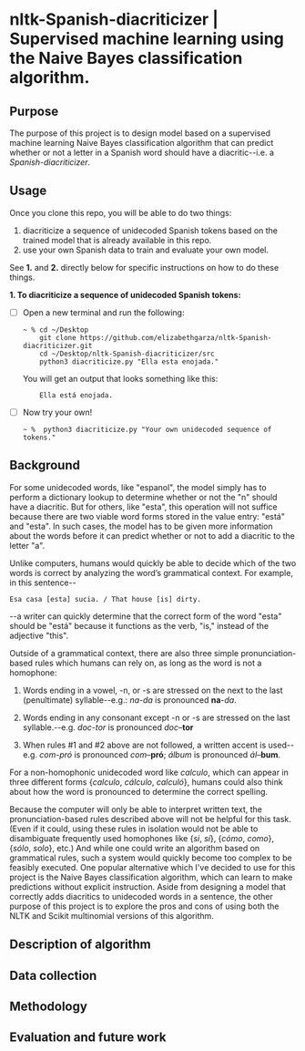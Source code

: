 # nltk-Spanish-diacriticizer | Supervised machine learning using the Naive Bayes classification algorithm.

## Purpose 

The purpose of this project is to design model based on a supervised machine learning Naive Bayes classification algorithm that can predict whether or not a letter in a Spanish word should have a diacritic--i.e. a *Spanish-diacriticizer*.  

## Usage

Once you clone this repo, you will be able to do two things:

  1.  diacriticize a sequence of unidecoded Spanish tokens based on the trained model that is already available in this repo.
  2.  use your own Spanish data to train and evaluate your own model.
  
See **1.** and **2.** directly below for specific instructions on how to do these things.
  
**1.  To diacriticize a sequence of unidecoded Spanish tokens:**

- [ ] Open a new terminal and run the following:
     
      ~ % cd ~/Desktop 
          git clone https://github.com/elizabethgarza/nltk-Spanish-diacriticizer.git
          cd ~/Desktop/nltk-Spanish-diacriticizer/src
          python3 diacriticize.py "Ella esta enojada."
     
   You will get an output that looks something like this: 
      
          Ella está enojada.
        
 - [ ] Now try your own! 
 
       ~ %  python3 diacriticize.py "Your own unidecoded sequence of tokens."   
     
## Background 

For some unidecoded words, like "espanol", the model simply has to perform a dictionary lookup to determine whether or not the "n" should have a diacritic. But for others, like "esta", this operation will not suffice because there are two viable word forms stored in the value entry: "está" and "esta". In such cases, the model has to be given more information about the words before it can predict whether or not to add a diacritic to the letter "a".  

Unlike computers, humans would quickly be able to decide which of the two words is correct by analyzing the word’s grammatical context.  For example, in this sentence--

`Esa casa [esta] sucia. / That house [is] dirty.`

--a writer can quickly determine that the correct form of the word "esta" should be "está" because it functions as the verb, "is," instead of the adjective "this". 

Outside of a grammatical context, there are also three simple pronunciation-based rules which humans can rely on, as long as the word is not a homophone: 

1. Words ending in a vowel, -n, or -s are stressed on the next to the last (penultimate) syllable--e.g.: 
   *na-da* is pronounced **na**-*da*.

2. Words ending in any consonant except -n or -s are stressed on the last syllable.--e.g. 
   *doc-tor* is pronounced *doc*–**tor**

3. When rules #1 and #2 above are not followed, a written accent is used--e.g.
   *com-pró* is pronounced *com*–**pró**; 
   *álbum* is pronounced *ál*–**bum**.

For a non-homophonic unidecoded word like *calculo*, which can appear in three different forms {*calculo*, *cálculo*, *calculó*}, humans could also think about how the word is pronounced to determine the correct spelling.

Because the computer will only be able to interpret written text, the pronunciation-based rules described above will not be helpful for this task.  (Even if it could, using these rules in isolation would not be able to disambiguate frequently used homophones like {*si*, *sí*}, {*cómo*, *como*}, {*sólo*, *solo*}, etc.)  And while one could write an algorithm based on grammatical rules, such a system would quickly become too complex to be feasibly executed. One popular alternative which I've decided to use for this project is the Naive Bayes classification algorithm, which can learn to make predictions without explicit instruction. Aside from designing a model that correctly adds diacritics to unidecoded words in a sentence, the other purpose of this project is to explore the pros and cons of using both the NLTK and Scikit multinomial versions of this algorithm.

## Description of algorithm 

## Data collection

## Methodology

## Evaluation and future work



